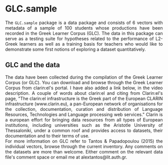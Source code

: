 # GLC.sample
<div align="justify">
The <code>GLC.sample</code> package is a data package and consists of 6 vectors with metadata of a sample of 100 students whose productions have been recorded in the Greek Learner Corpus (GLC). The data in this package can serve as a testing suite for hypotheses related to the performance of L2-Greek learners as well as a training basis for teachers who would like to demonstrate some first notions of exploring a dataset quantitatively. </div>  

## GLC and the data
<div align="justify">
The data have been collected during the compilation of the Greek Learner Corpus (or GLC). You can download and browse through the Greek Learner Corpus from clarin:el's portal. I have also added a link below, in the video description. A couple of words about clarin:el and citing from Clarin:el's page, "The clarin:el infrastructure is the Greek part of the European CLARIN infrastructure (www.clarin.eu), a pan-European network of organisations for the collection, documentation, curation and distribution of Language Resources, Technologies and Language processing web services." Clarin is a european effort for bringing data resources from all types of European institutions, including universities such as the Aristotle University of Thessaloniki, under a common roof and provides access to datasets, their documentation and to their terms of use. </div>
<div align="justify">
For more information on GLC refer to Tantos & Papadopoulou (2015)  the individual vectors, browse through the current inventory. Any comments on the datasets are more than welcome. Either comment on the relevant data file's comment space or email me at alextantos@lit.auth.gr. </div>

